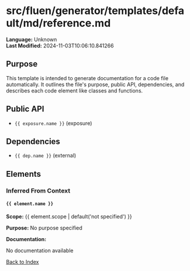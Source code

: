 # src/fluen/generator/templates/default/md/reference.md

**Language:** Unknown  
**Last Modified:** 2024-11-03T10:06:10.841266

## Purpose

This template is intended to generate documentation for a code file automatically. It outlines the file&#39;s purpose, public API, dependencies, and describes each code element like classes and functions.

## Public API

- `{{ exposure.name }}` (exposure)

## Dependencies

- `{{ dep.name }}` (external)

## Elements

### Inferred From Context

#### `{{ element.name }}`

**Scope:** {{ element.scope | default(&#39;not specified&#39;) }}

**Purpose:** No purpose specified

**Documentation:**

No documentation available


[Back to Index](../README.md)